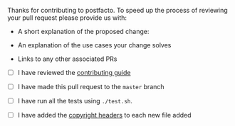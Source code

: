 Thanks for contributing to postfacto. To speed up the process of reviewing your pull request please provide us with:

* A short explanation of the proposed change:

* An explanation of the use cases your change solves

* Links to any other associated PRs

* [ ] I have reviewed the [contributing guide](https://github.com/pivotal/postfacto/blob/master/CONTRIBUTING.md)

* [ ] I have made this pull request to the `master` branch

* [ ] I have run all the tests using `./test.sh`.

* [ ] I have added the [copyright headers](https://github.com/pivotal/postfacto/blob/master/license-header.txt) to each new file added
